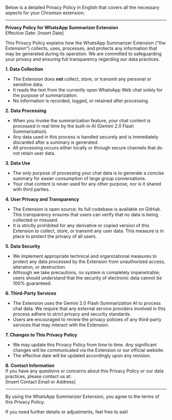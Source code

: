 Below is a detailed Privacy Policy in English that covers all the necessary aspects for your Chromiun extension:

---

**Privacy Policy for WhatsApp Summarizer Extension**  
Effective Date: [Insert Date]

This Privacy Policy explains how the WhatsApp Summarizer Extension ("the Extension") collects, uses, processes, and protects any information that may be generated during its operation. We are committed to safeguarding your privacy and ensuring full transparency regarding our data practices.

**1. Data Collection**  
- The Extension does **not** collect, store, or transmit any personal or sensitive data.  
- It reads the text from the currently open WhatsApp Web chat solely for the purpose of summarization.  
- No information is recorded, logged, or retained after processing.

**2. Data Processing**  
- When you invoke the summarization feature, your chat content is processed in real time by the built-in AI (Gemini 2.0 Flash Summarization).  
- Any data used in this process is handled securely and is immediately discarded after a summary is generated.  
- All processing occurs either locally or through secure channels that do not retain user data.

**3. Data Use**  
- The only purpose of processing your chat data is to generate a concise summary for easier consumption of large group conversations.
- Your chat content is never used for any other purpose, nor is it shared with third parties.

**4. User Privacy and Transparency**  
- The Extension is open source; its full codebase is available on GitHub. This transparency ensures that users can verify that no data is being collected or misused.  
- It is strictly prohibited for any derivative or copied version of this Extension to collect, store, or transmit any user data. This measure is in place to protect the privacy of all users.

**5. Data Security**  
- We implement appropriate technical and organizational measures to protect any data processed by the Extension from unauthorized access, alteration, or destruction.  
- Although we take precautions, no system is completely impenetrable; users should understand that the security of electronic data cannot be 100% guaranteed.

**6. Third-Party Services**  
- The Extension uses the Gemini 2.0 Flash Summarization AI to process chat data. We require that any external service providers involved in this process adhere to strict privacy and security standards.  
- Users are encouraged to review the privacy policies of any third-party services that may interact with the Extension.

**7. Changes to This Privacy Policy**  
- We may update this Privacy Policy from time to time. Any significant changes will be communicated via the Extension or our official website.  
- The effective date will be updated accordingly upon any revision.

**8. Contact Information**  
If you have any questions or concerns about this Privacy Policy or our data practices, please contact us at:  
[Insert Contact Email or Address]

---

By using the WhatsApp Summarizer Extension, you agree to the terms of this Privacy Policy.

If you need further details or adjustments, feel free to ask!